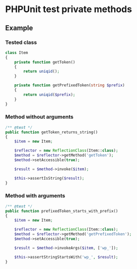 # PHPUnit test private methods

## Example

### Tested class

```php
class Item
{
    private function getToken()
    {
        return uniqid();
    }

    private function getPrefixedToken(string $prefix)
    {
        return uniqid($prefix);
    }
}
```

### Method without arguments

```php
/** @test */
public function getToken_returns_string()
{
    $item = new Item;

    $reflector = new ReflectionClass(Item::class);
    $method = $reflector->getMethod('getToken');
    $method->setAccessible(true);

    $result = $method->invoke($item);

    $this->assertIsString($result);
}
```

### Method with arguments

```php
/** @test */
public function prefixedToken_starts_with_prefix()
{
    $item = new Item;

    $reflector = new ReflectionClass(Item::class);
    $method = $reflector->getMethod('getPrefixedToken');
    $method->setAccessible(true);

    $result = $method->invokeArgs($item, ['wp_']);

    $this->assertStringStartsWith('wp_', $result);
}
```
